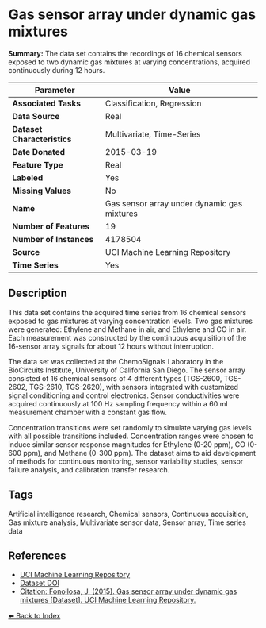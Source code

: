 # Gas sensor array under dynamic gas mixtures

**Summary:** The data set contains the recordings of 16 chemical sensors exposed to two dynamic gas mixtures at varying concentrations, acquired continuously during 12 hours.

| Parameter | Value |
| --- | --- |
| **Associated Tasks** | Classification, Regression |
| **Data Source** | Real |
| **Dataset Characteristics** | Multivariate, Time-Series |
| **Date Donated** | 2015-03-19 |
| **Feature Type** | Real |
| **Labeled** | Yes |
| **Missing Values** | No |
| **Name** | Gas sensor array under dynamic gas mixtures |
| **Number of Features** | 19 |
| **Number of Instances** | 4178504 |
| **Source** | UCI Machine Learning Repository |
| **Time Series** | Yes |

## Description

This data set contains the acquired time series from 16 chemical sensors exposed to gas mixtures at varying concentration levels. Two gas mixtures were generated: Ethylene and Methane in air, and Ethylene and CO in air. Each measurement was constructed by the continuous acquisition of the 16-sensor array signals for about 12 hours without interruption.

The data set was collected at the ChemoSignals Laboratory in the BioCircuits Institute, University of California San Diego. The sensor array consisted of 16 chemical sensors of 4 different types (TGS-2600, TGS-2602, TGS-2610, TGS-2620), with sensors integrated with customized signal conditioning and control electronics. Sensor conductivities were acquired continuously at 100 Hz sampling frequency within a 60 ml measurement chamber with a constant gas flow.

Concentration transitions were set randomly to simulate varying gas levels with all possible transitions included. Concentration ranges were chosen to induce similar sensor response magnitudes for Ethylene (0-20 ppm), CO (0-600 ppm), and Methane (0-300 ppm). The dataset aims to aid development of methods for continuous monitoring, sensor variability studies, sensor failure analysis, and calibration transfer research.

## Tags

Artificial intelligence research, Chemical sensors, Continuous acquisition, Gas mixture analysis, Multivariate sensor data, Sensor array, Time series data

## References

- [UCI Machine Learning Repository](https://archive.ics.uci.edu/ml/datasets/Gas+sensor+array+under+dynamic+gas+mixtures)
- [Dataset DOI](https://doi.org/10.24432/C5WP4C)
- [Citation: Fonollosa, J. (2015). Gas sensor array under dynamic gas mixtures [Dataset]. UCI Machine Learning Repository.](https://doi.org/10.24432/C5WP4C)

[⬅️ Back to Index](../README.md)
